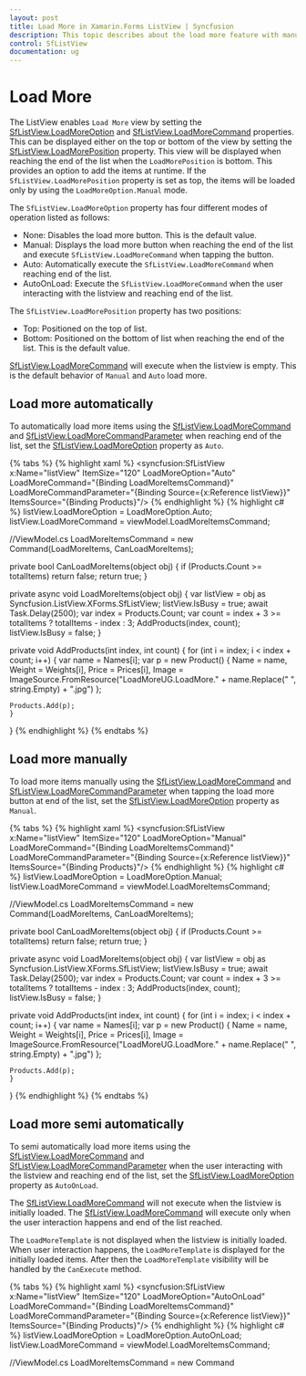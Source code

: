 ```yaml
---
layout: post
title: Load More in Xamarin.Forms ListView | Syncfusion
description: This topic describes about the load more feature with manual and automatic loading options in Syncfusion Xamarin.Forms ListView.platform: xamarin
control: SfListView
documentation: ug
---
```

# Load More

The ListView enables `Load More` view by setting the [SfListView.LoadMoreOption](https://help.syncfusion.com/cr/cref_files/xamarin/Syncfusion.SfListView.XForms~Syncfusion.ListView.XForms.SfListView~LoadMoreOption.html) and [SfListView.LoadMoreCommand](https://help.syncfusion.com/cr/cref_files/xamarin/Syncfusion.SfListView.XForms~Syncfusion.ListView.XForms.SfListView~LoadMoreCommand.html) properties. This can be displayed either on the top or bottom of the view by setting the [SfListView.LoadMorePosition](https://help.syncfusion.com/cr/cref_files/xamarin/Syncfusion.SfListView.XForms~Syncfusion.ListView.XForms.LoadMorePosition.html) property. This view will be displayed when reaching the end of the list when the `LoadMorePosition` is bottom. This provides an option to add the items at runtime. If the `SfListView.LoadMorePosition` property is set as top, the items will be loaded only by using the `LoadMoreOption.Manual` mode.

The `SfListView.LoadMoreOption` property has four different modes of operation listed as follows:

 * None: Disables the load more button. This is the default value.
 * Manual: Displays the load more button when reaching the end of the list and execute `SfListView.LoadMoreCommand` when tapping the button.
 * Auto: Automatically execute the `SfListView.LoadMoreCommand` when reaching end of the list.
 * AutoOnLoad: Execute the `SfListView.LoadMoreCommand` when the user interacting with the listview and reaching end of the list.

The `SfListView.LoadMorePosition` property has two positions:

* Top: Positioned on the top of list.
* Bottom: Positioned on the bottom of list when reaching the end of the list. This is the default value.

[SfListView.LoadMoreCommand](https://help.syncfusion.com/cr/cref_files/xamarin/Syncfusion.SfListView.XForms~Syncfusion.ListView.XForms.SfListView~LoadMoreCommand.html) will execute when the listview is empty. This is the default behavior of `Manual` and `Auto` load more.

## Load more automatically

To automatically load more items using the [SfListView.LoadMoreCommand](https://help.syncfusion.com/cr/cref_files/xamarin/Syncfusion.SfListView.XForms~Syncfusion.ListView.XForms.SfListView~LoadMoreCommand.html) and [SfListView.LoadMoreCommandParameter](https://help.syncfusion.com/cr/cref_files/xamarin/Syncfusion.SfListView.XForms~Syncfusion.ListView.XForms.SfListView~LoadMoreCommandParameter.html) when reaching end of the list, set the [SfListView.LoadMoreOption](https://help.syncfusion.com/cr/cref_files/xamarin/Syncfusion.SfListView.XForms~Syncfusion.ListView.XForms.SfListView~LoadMoreOption.html) property as `Auto`.

{% tabs %}
{% highlight xaml %}
<ContentPage xmlns:syncfusion="clr-namespace:Syncfusion.ListView.XForms;assembly=Syncfusion.SfListView.XForms">
  <syncfusion:SfListView x:Name="listView"
                 ItemSize="120"
                 LoadMoreOption="Auto"
                 LoadMoreCommand="{Binding LoadMoreItemsCommand}"
                 LoadMoreCommandParameter="{Binding Source={x:Reference listView}}"
                 ItemsSource="{Binding Products}"/>
</ContentPage>
{% endhighlight %}
{% highlight c# %}
listView.LoadMoreOption = LoadMoreOption.Auto;
listView.LoadMoreCommand = viewModel.LoadMoreItemsCommand;

//ViewModel.cs
LoadMoreItemsCommand = new Command<object>(LoadMoreItems, CanLoadMoreItems);

private bool CanLoadMoreItems(object obj)
{
    if (Products.Count >= totalItems)
        return false;
    return true;
}

private async void LoadMoreItems(object obj)
{
    var listView = obj as Syncfusion.ListView.XForms.SfListView;
    listView.IsBusy = true;
    await Task.Delay(2500);
    var index = Products.Count;
    var count = index + 3 >= totalItems ? totalItems - index : 3;
    AddProducts(index, count);
    listView.IsBusy = false;
}

private void AddProducts(int index, int count)
{
    for (int i = index; i < index + count; i++)
    {
        var name = Names[i];
        var p = new Product()
        {
            Name = name,
            Weight = Weights[i],
            Price = Prices[i],
            Image = ImageSource.FromResource("LoadMoreUG.LoadMore." + name.Replace(" ", string.Empty) + ".jpg")
        };
    
    Products.Add(p);
    }
}
{% endhighlight %}
{% endtabs %}

## Load more manually

To load more items manually using the [SfListView.LoadMoreCommand](https://help.syncfusion.com/cr/cref_files/xamarin/Syncfusion.SfListView.XForms~Syncfusion.ListView.XForms.SfListView~LoadMoreCommand.html) and [SfListView.LoadMoreCommandParameter](https://help.syncfusion.com/cr/cref_files/xamarin/Syncfusion.SfListView.XForms~Syncfusion.ListView.XForms.SfListView~LoadMoreCommandParameter.html) when tapping the load more button at end of the list, set the [SfListView.LoadMoreOption](https://help.syncfusion.com/cr/cref_files/xamarin/Syncfusion.SfListView.XForms~Syncfusion.ListView.XForms.SfListView~LoadMoreOption.html) property as `Manual`.

{% tabs %}
{% highlight xaml %}
<ContentPage xmlns:syncfusion="clr-namespace:Syncfusion.ListView.XForms;assembly=Syncfusion.SfListView.XForms">
  <syncfusion:SfListView x:Name="listView"
                 ItemSize="120"
                 LoadMoreOption="Manual"
                 LoadMoreCommand="{Binding LoadMoreItemsCommand}"
                 LoadMoreCommandParameter="{Binding Source={x:Reference listView}}"
                 ItemsSource="{Binding Products}"/>
</ContentPage>
{% endhighlight %}
{% highlight c# %}
listView.LoadMoreOption = LoadMoreOption.Manual;
listView.LoadMoreCommand = viewModel.LoadMoreItemsCommand;

//ViewModel.cs
LoadMoreItemsCommand = new Command<object>(LoadMoreItems, CanLoadMoreItems);

private bool CanLoadMoreItems(object obj)
{
    if (Products.Count >= totalItems)
        return false;
    return true;
}

private async void LoadMoreItems(object obj)
{
    var listView = obj as Syncfusion.ListView.XForms.SfListView;
    listView.IsBusy = true;
    await Task.Delay(2500);
    var index = Products.Count;
    var count = index + 3 >= totalItems ? totalItems - index : 3;
    AddProducts(index, count);
    listView.IsBusy = false;
}

private void AddProducts(int index, int count)
{
    for (int i = index; i < index + count; i++)
    {
        var name = Names[i];
        var p = new Product()
        {
            Name = name,
            Weight = Weights[i],
            Price = Prices[i],
            Image = ImageSource.FromResource("LoadMoreUG.LoadMore." + name.Replace(" ", string.Empty) + ".jpg")
        };
    
    Products.Add(p);
    }
}
{% endhighlight %}
{% endtabs %}

## Load more semi automatically

To semi automatically load more items using the [SfListView.LoadMoreCommand](https://help.syncfusion.com/cr/cref_files/xamarin/Syncfusion.SfListView.XForms~Syncfusion.ListView.XForms.SfListView~LoadMoreCommand.html) and [SfListView.LoadMoreCommandParameter](https://help.syncfusion.com/cr/cref_files/xamarin/Syncfusion.SfListView.XForms~Syncfusion.ListView.XForms.SfListView~LoadMoreCommandParameter.html) when the user interacting with the listview and reaching end of the list, set the [SfListView.LoadMoreOption](https://help.syncfusion.com/cr/cref_files/xamarin/Syncfusion.SfListView.XForms~Syncfusion.ListView.XForms.SfListView~LoadMoreOption.html) property as `AutoOnLoad`.

The [SfListView.LoadMoreCommand](https://help.syncfusion.com/cr/cref_files/xamarin/Syncfusion.SfListView.XForms~Syncfusion.ListView.XForms.SfListView~LoadMoreCommand.html) will not execute when the listview is initially loaded. The [SfListView.LoadMoreCommand](https://help.syncfusion.com/cr/cref_files/xamarin/Syncfusion.SfListView.XForms~Syncfusion.ListView.XForms.SfListView~LoadMoreCommand.html) will execute only when the user interaction happens and end of the list reached.

The `LoadMoreTemplate` is not displayed when the listview is initially loaded. When user interaction happens, the `LoadMoreTemplate` is displayed for the initially loaded items. After then the `LoadMoreTemplate` visibility will be handled by the `CanExecute` method.

{% tabs %}
{% highlight xaml %}
<ContentPage xmlns:syncfusion="clr-namespace:Syncfusion.ListView.XForms;assembly=Syncfusion.SfListView.XForms">
  <syncfusion:SfListView x:Name="listView"
                 ItemSize="120"
                 LoadMoreOption="AutoOnLoad"
                 LoadMoreCommand="{Binding LoadMoreItemsCommand}"
                 LoadMoreCommandParameter="{Binding Source={x:Reference listView}}"
                 ItemsSource="{Binding Products}"/>
</ContentPage>
{% endhighlight %}
{% highlight c# %}
listView.LoadMoreOption = LoadMoreOption.AutoOnLoad;
listView.LoadMoreCommand = viewModel.LoadMoreItemsCommand;

//ViewModel.cs
LoadMoreItemsCommand = new Command<object>(LoadMoreItems, CanLoadMoreItems);

/// <summary>
/// When AutoOnLoad load more is enabled, CanExecute method will gets called only when the user interaction happens and end of the list reached.
/// Based on return value, visibility of the LoadMoreTemplate is handled and the Execute method will gets called.
/// </summary>
/// <param name="obj">ListView is passed as default parameter.</param>
/// <returns>Returns true, if the list has items to load, else returns false.</returns>
private bool CanLoadMoreItems(object obj)
{
    if (Products.Count >= totalItems)
        return false;
    return true;
}

/// <summary>
/// Execute method gets called based on the return value of CanExecute method. If CanExecute returns false, Execute method will not be executed.
/// </summary>
/// <param name="obj">ListView is passed as default parameter.</param>
private async void LoadMoreItems(object obj)
{
    var listView = obj as Syncfusion.ListView.XForms.SfListView;

    //Enables LoadMoreIndicator to the LoadMoreTemplate.
    listView.IsBusy = true;
    await Task.Delay(2500);
    var index = Products.Count;
    var count = index + 3 >= totalItems ? totalItems - index : 3;

    //Adding the items to the list.
    AddProducts(index, count);

    //Disables LoadMoreIndicator after adding the items.
    listView.IsBusy = false;
}

private void AddProducts(int index, int count)
{
    for (int i = index; i < index + count; i++)
    {
        var name = Names[i];
        var p = new Product()
        {
            Name = name,
            Weight = Weights[i],
            Price = Prices[i],
            Image = ImageSource.FromResource("LoadMoreUG.LoadMore." + name.Replace(" ", string.Empty) + ".jpg")
        };
    
    Products.Add(p);
    }
}
{% endhighlight %}
{% endtabs %}

## Show loading indicator

The [SfListView.LoadMoreIndicator](https://help.syncfusion.com/cr/cref_files/xamarin/Syncfusion.SfListView.XForms~Syncfusion.ListView.XForms.LoadMoreIndicator.html) will be displayed when loading more items in the list.

By using the [SfListView.IsBusy](https://help.syncfusion.com/cr/cref_files/xamarin/Syncfusion.SfListView.XForms~Syncfusion.ListView.XForms.SfListView~IsBusy.html) property, you can interchange the visibility of the button and busy indicator when creating the load more view. You can set the value of the `SfListView.IsBusy` property to `true` before adding items to the list and set it to `false`, after adding the items. You can also bind the `IsBusy` property through ViewModel.

{% tabs %}
{% highlight c# %}
private async void LoadMoreItems(object obj)
{
    var listView = obj as Syncfusion.ListView.XForms.SfListView;
    listView.IsBusy = true;
    await Task.Delay(2500);
    var index = Products.Count;
    var count = index + 3 >= totalItems ? totalItems - index : 3;
    AddProducts(index, count);
    listView.IsBusy = false;
}
{% endhighlight %}
{% endtabs %}

Download the entire source code of this demo [here](http://www.syncfusion.com/downloads/support/directtrac/general/ze/Loading_Indicator-1292005291).

Items can be loaded either on the top or bottom of the view.

![Xamarin.Forms listview load more on scrolling at bottom](SfListView_images/SfListView-LoadMore.gif)

![Xamarin.Forms listview load more on scrolling at top](SfListView_images/SfListView-TopLoadMore.gif)

## Load more view customization

The SfListView allows customizing User Interface(UI) of `Load More` view.

### Load more button

To customize the load more button, add the custom UI in the [SfListView.LoadMoreTemplate](https://help.syncfusion.com/cr/cref_files/xamarin/Syncfusion.SfListView.XForms~Syncfusion.ListView.XForms.SfListView~LoadMoreTemplate.html) property. 

{% tabs %}
{% highlight xaml %}
<ContentPage xmlns="http://xamarin.com/schemas/2014/forms"
             xmlns:x="http://schemas.microsoft.com/winfx/2009/xaml"
             x:Class="Sample.MainPage"
             xmlns:helper="clr-namespace:Syncfusion.ListView.XForms.Helpers;assembly=Syncfusion.SfListView.XForms"
             xmlns:syncfusion="clr-namespace:Syncfusion.ListView.XForms;assembly=Syncfusion.SfListView.XForms">
    <ContentPage.BindingContext>
        <local:LoadMoreViewModel/>
    </ContentPage.BindingContext>
    <ContentPage.Resources>
        <ResourceDictionary>
            <helper:InverseBoolConverter x:Key="inverseBoolConverter"/>
        </ResourceDictionary>
    </ContentPage.Resources>
    <syncfusion:SfListView x:Name="listView" 
                           ItemSize="120"
                           LoadMoreOption="Manual"
                           LoadMoreCommand="{Binding LoadMoreItemsCommand}"
                           LoadMoreCommandParameter="{Binding Source={x:Reference listView}}"
                           ItemsSource="{Binding Products}">
        <syncfusion:SfListView.LoadMoreTemplate>
            <DataTemplate>
                <Grid>
                    <Label Text="Load More Items..." TextColor="Black" HorizontalTextAlignment="Center" VerticalTextAlignment="Center" IsVisible="{Binding IsBusy, Converter={StaticResource inverseBoolConverter}, Source={x:Reference Name=listView}}" />
                </Grid>
            </DataTemplate>
        </syncfusion:SfListView.LoadMoreTemplate>
    </syncfusion:SfListView>
</ContentPage>
{% endhighlight %}
{% highlight c# %}
listView.LoadMoreTemplate = new DataTemplate(() =>
{
    var grid = new Grid();
    var label = new Label
    {
        Text = "Load More Items...",
        FontSize = 20,
        BackgroundColor = Color.AliceBlue,
        HorizontalTextAlignment = TextAlignment.Center,
        VerticalTextAlignment = TextAlignment.Center
    };
    label.SetBinding(Label.IsVisibleProperty, new Binding("IsBusy", BindingMode.Default, new InverseBoolConverter(), null, null, listView));
    grid.Children.Add(label);
    return grid;
});
{% endhighlight %}
{% endtabs %}

### Loading Indicator

To customize the loading indicator, add the custom UI in the [SfListView.LoadMoreTemplate](https://help.syncfusion.com/cr/cref_files/xamarin/Syncfusion.SfListView.XForms~Syncfusion.ListView.XForms.SfListView~LoadMoreTemplate.html) property.

{% tabs %}
{% highlight xaml %}
<ContentPage xmlns="http://xamarin.com/schemas/2014/forms"
             xmlns:x="http://schemas.microsoft.com/winfx/2009/xaml"
             x:Class="Sample.MainPage"
             xmlns:helper="clr-namespace:Syncfusion.ListView.XForms.Helpers;assembly=Syncfusion.SfListView.XForms"
             xmlns:syncfusion="clr-namespace:Syncfusion.ListView.XForms;assembly=Syncfusion.SfListView.XForms">
    <ContentPage.BindingContext>
        <local:LoadMoreViewModel/>
    </ContentPage.BindingContext>
    <ContentPage.Resources>
        <ResourceDictionary>
            <helper:InverseBoolConverter x:Key="inverseBoolConverter"/>
        </ResourceDictionary>
    </ContentPage.Resources>
    <syncfusion:SfListView x:Name="listView" 
                           ItemSize="120"
                           LoadMoreOption="Manual"
                           LoadMoreCommand="{Binding LoadMoreItemsCommand}"
                           LoadMoreCommandParameter="{Binding Source={x:Reference listView}}"
                           ItemsSource="{Binding Products}">
        <syncfusion:SfListView.LoadMoreTemplate>
            <DataTemplate>
                <Grid>
                    <Label Text="Load More Items" TextColor="Black" HorizontalTextAlignment="Center" VerticalTextAlignment="Center" IsVisible="{Binding IsBusy, Converter={StaticResource inverseBoolConverter}, Source={x:Reference Name=listView}}" />
                    <syncfusion:LoadMoreIndicator IsRunning="{Binding IsBusy, Source={x:Reference Name=listView}}" IsVisible="{Binding IsBusy, Source={x:Reference Name=listView}}" Color="Red" VerticalOptions="Center"/>                             
                </Grid>
            </DataTemplate>
        </syncfusion:SfListView.LoadMoreTemplate>
    </syncfusion:SfListView>
</ContentPage>
{% endhighlight %}
{% highlight c# %}
listView.LoadMoreTemplate = new DataTemplate(() =>
{
    var grid = new Grid();
    var label = new Label
    {
        Text = "Load More Items...",
        FontSize = 20,
        BackgroundColor = Color.AliceBlue,
        HorizontalTextAlignment = TextAlignment.Center,
        VerticalTextAlignment = TextAlignment.Center
    };
    label.SetBinding(Label.IsVisibleProperty, new Binding("IsBusy", BindingMode.Default, new InverseBoolConverter(), null, null, listView));
    var loadMoreIndicator = new LoadMoreIndicator();
    loadMoreIndicator.Color = Color.Red;
    loadMoreIndicator.VerticalOptions = LayoutOptions.Center;
    loadMoreIndicator.SetBinding(LoadMoreIndicator.IsRunningProperty, new Binding("IsBusy", BindingMode.Default, null, null,null, listView));
    loadMoreIndicator.SetBinding(LoadMoreIndicator.IsVisibleProperty, new Binding("IsBusy", BindingMode.Default, null, null, null, listView));
    grid.Children.Add(label);
    grid.Children.Add(loadMoreIndicator);
    return grid;
});
{% endhighlight %}
{% endtabs %}

### Customize the size of load more view and indicator

ListView allows customizing the size of the load more item by the [SfListView.QueryItemSize](https://help.syncfusion.com/cr/cref_files/xamarin/Syncfusion.SfListView.XForms~Syncfusion.ListView.XForms.SfListView~QueryItemSize_EV.html) event using the item type. 

{% tabs %}
{% highlight c# %}
this.listView.QueryItemSize += ListView_QueryItemSize;

private void ListView_QueryItemSize(object sender, Syncfusion.ListView.XForms.QueryItemSizeEventArgs e)
{
    if(e.ItemType == ItemType.LoadMore)
    {
        e.ItemSize = 300;
        e.Handled = true;
    }
}
{% endhighlight %}
{% endtabs %}

To customize the size of the loading indicator, add the custom UI to the [SfListView.LoadMoreTemplate](https://help.syncfusion.com/cr/cref_files/xamarin/Syncfusion.SfListView.XForms~Syncfusion.ListView.XForms.SfListView~LoadMoreTemplate.html) property and assign the height and width for the grid and loading indicator.

{% tabs %}
{% highlight xaml %}
<ContentPage xmlns="http://xamarin.com/schemas/2014/forms"
             xmlns:x="http://schemas.microsoft.com/winfx/2009/xaml"
             x:Class="Sample.MainPage"
             xmlns:helper="clr-namespace:Syncfusion.ListView.XForms.Helpers;assembly=Syncfusion.SfListView.XForms"
             xmlns:syncfusion="clr-namespace:Syncfusion.ListView.XForms;assembly=Syncfusion.SfListView.XForms">
    <ContentPage.BindingContext>
        <local:LoadMoreViewModel/>
    </ContentPage.BindingContext>
    <ContentPage.Resources>
        <ResourceDictionary>
            <helper:InverseBoolConverter x:Key="inverseBoolConverter"/>
        </ResourceDictionary>
    </ContentPage.Resources>
    <syncfusion:SfListView x:Name="listView" 
                           ItemSize="120"
                           LoadMoreOption="Manual"
                           LoadMoreCommand="{Binding LoadMoreItemsCommand}"
                           LoadMoreCommandParameter="{Binding Source={x:Reference listView}}"
                           ItemsSource="{Binding Products}">
        <syncfusion:SfListView.LoadMoreTemplate>
            <DataTemplate>
                <Grid HeightRequest="100" WidthRequest="100">
                    <Label Text="Load More Items" TextColor="Black" HorizontalTextAlignment="Center" VerticalTextAlignment="Center" IsVisible="{Binding IsBusy, Converter={StaticResource inverseBoolConverter}, Source={x:Reference Name=listView}}" />
                    <syncfusion:LoadMoreIndicator IsRunning="{Binding IsBusy, Source={x:Reference Name=listView}}" IsVisible="{Binding IsBusy, Source={x:Reference Name=listView}}" Color="Red" VerticalOptions="Center" HeightRequest="100" WidthRequest="100"/>                             
                </Grid>
            </DataTemplate>
        </syncfusion:SfListView.LoadMoreTemplate>
    </syncfusion:SfListView>
</ContentPage>
{% endhighlight %}
{% highlight c# %}
listView.LoadMoreTemplate = new DataTemplate(() =>
{
    var grid = new Grid();
    grid.HeightRequest = 100;
    grid.WidthRequest = 100;
    var label = new Label
    {
        Text = "Load More Items...",
        FontSize = 20,
        BackgroundColor = Color.AliceBlue,
        HorizontalTextAlignment = TextAlignment.Center,
        VerticalTextAlignment = TextAlignment.Center
    };
    label.SetBinding(Label.IsVisibleProperty, new Binding("IsBusy", BindingMode.Default, new InverseBoolConverter(), null, null, listView));
    var loadMoreIndicator = new LoadMoreIndicator();
    loadMoreIndicator.Color = Color.Red;
    loadMoreIndicator.VerticalOptions = LayoutOptions.Center;
    loadMoreIndicator.SetBinding(LoadMoreIndicator.IsRunningProperty, new Binding("IsBusy", BindingMode.Default, null, null,null, listView));
    loadMoreIndicator.SetBinding(LoadMoreIndicator.IsVisibleProperty, new Binding("IsBusy", BindingMode.Default, null, null, null, listView));
    loadMoreIndicator.HeightRequest = 100;
    loadMoreIndicator.WidthRequest = 100;
    grid.Children.Add(label);
    grid.Children.Add(loadMoreIndicator);
    return grid;
});
{% endhighlight %}
{% endtabs %}

## Disable load more at runtime

To disable the `Load More` view, return the 'CanExecute' method of the [SfListView.LoadMoreCommand](https://help.syncfusion.com/cr/cref_files/xamarin/Syncfusion.SfListView.XForms~Syncfusion.ListView.XForms.SfListView~LoadMoreCommand.html) to `false`.

If you reach maximum count (for example, totalItems = 22) in the list, follow the code example to disable the `Load More` view.

{% tabs %}
{% highlight c# %}
LoadMoreItemsCommand = new Command<object>(LoadMoreItems, CanLoadMoreItems);

private async void LoadMoreItems(object obj)
{
    var listView = obj as Syncfusion.ListView.XForms.SfListView;
    listView.IsBusy = true;
    await Task.Delay(2500);
    var index = Products.Count;
    var count = index + 3 >= totalItems ? totalItems - index : 3;
    AddProducts(index, count);
    listView.IsBusy = false;
}
private bool CanLoadMoreItems(object obj)
{
    if (Products.Count >= totalItems)
        return false;
    return true;
}
{% endhighlight %}
{% endtabs %}


## Limitations

* SfListView does not support to set `Manual` in [SfListView.LoadMoreOption](https://help.syncfusion.com/cr/cref_files/xamarin/Syncfusion.SfListView.XForms~Syncfusion.ListView.XForms.SfListView~LoadMoreOption.html) when [SfListView.Orientation](https://help.syncfusion.com/cr/cref_files/xamarin/Syncfusion.SfListView.XForms~Syncfusion.ListView.XForms.Orientation.html) is `Horizontal`.
* SfListView supports to set `Auto` and `AutoOnLoad` in `LoadMoreOption` only when the [SfListView.LoadMorePosition](https://help.syncfusion.com/cr/cref_files/xamarin/Syncfusion.SfListView.XForms~Syncfusion.ListView.XForms.LoadMorePosition.html) is `Bottom`.
* Handle [LoadMoreCommand](https://help.syncfusion.com/cr/cref_files/xamarin/Syncfusion.SfListView.XForms~Syncfusion.ListView.XForms.SfListView~LoadMoreCommand.html) execution by implementing `CanExecute` predicate of command. 

## How to

### Load more on infinite scroll 

The SfListView allows adding more items infinite times either manually or automatically. 

{% tabs %}
{% highlight c# %}
public class LoadMoreViewModel:INotifyPropertyChanged
{
  public ObservableCollection<Product> Products { get; set; }
  public Command<object> LoadMoreItemsCommand { get; set; }

  public LoadMoreViewModel()
  {
     Products = new ObservableCollection<Product>();
     AddProducts(0, 10);
     LoadMoreItemsCommand = new Command<object>(LoadMoreItems);
  }
  private async void LoadMoreItems(object obj)
  {
     var listview = obj as Syncfusion.ListView.XForms.SfListView;
     listview.IsBusy = true;
     await Task.Delay(2500);
     AddProducts(11, 21);
     listview.IsBusy = false;
  }
  private void AddProducts(int value, int count)
  {
     Random rand= new Random();
     for (int i = value; i < count; i++)
     {
        var name = Names[rand.Next(1,22)];
        var p = new Product()
        {
           Name = name,
           Weight = Weights[i],
           Price = Prices[i],
           Image = ImageSource.FromResource("LoadMoreUG.LoadMore." + name.Replace(" ", string.Empty) + ".jpg")
        };
        Products.Add(p);
     }
  }
}
{% endhighlight %}
{% endtabs %}

You can download the entire sample [here](http://www.syncfusion.com/downloads/support/directtrac/general/ze/LoadMoreInfinitescroll-1060583579).

### Load more items automatically from up direction

The SfListView allows loading more items automatically when reaching top of the list by showing the busy indicator by loading in the [HeaderTemplate](https://help.syncfusion.com/cr/cref_files/xamarin/Syncfusion.SfListView.XForms~Syncfusion.ListView.XForms.SfListView~HeaderTemplate.html).

{% tabs %}
{% highlight xaml %}
<ContentPage xmlns:syncfusion="clr-namespace:Syncfusion.ListView.XForms;assembly=Syncfusion.SfListView.XForms">
   <syncfusion:SfListView x:Name="ListView" IsBusy="True" 
                        ItemsSource="{Binding Messages}" 
                        AutoFitMode="Height">
        <syncfusion:SfListView.HeaderTemplate>
            <DataTemplate>
            <ViewCell>
                <Grid>
                <syncfusion:LoadMoreIndicator Color="Red" IsRunning="True" IsVisible="{Binding IndicatorIsVisible}"/>
                </Grid>
            </ViewCell>
            </DataTemplate>
        </syncfusion:SfListView.HeaderTemplate>
    </syncfusion:SfListView>
</ContentPage
{% endhighlight %}
{% highlight c# %}
public partial class MainPage : ContentPage
{
  MainPageViewModel ViewModel;
  public MainPage()
  {
    InitializeComponent();
    ViewModel = new MainPageViewModel();
    ListView.IsBusy = true;
    ListView.ItemsSource = ViewModel.Messages;
    ListView.AutoFitMode = AutoFitMode.Height;
    ListView.HeaderTemplate = new DataTemplate(() =>
    {
      var grid = new Grid();
      var loadMoreIndicator = new LoadMoreIndicator()
      {
        Color = Color.Red,
        IsRunning = true
      };
      loadMoreIndicator.SetBinding(LoadMoreIndicator.IsVisibleProperty, new Binding("IndicatorIsVisible"));
      grid.Children.Add(loadMoreIndicator);
      return grid;
    });
  }
}
{% endhighlight %}
{% endtabs %}

Insert each new item in the 0th position of the underlying collection bound to the `SfListView.ItemsSource` property.

{% tabs %}
{% highlight c# %}
using Syncfusion.ListView.XForms.Control.Helpers;
public partial class MainPage : ContentPage
{
  MainPageViewModel ViewModel;
  VisualContainer visualContainer;
  public bool isScrolled;
  HeaderItem headerItem;

  public MainPage()
  {
    InitializeComponent();
    ViewModel = new MainPageViewModel();
    BindingContext = ViewModel;
    ViewModel.ListView = this.ListView;
    ListView.Loaded += ListView_Loaded;
    visualContainer = ListView.GetVisualContainer();
  }

  private void HeaderItem_PropertyChanged(object sender, System.ComponentModel.PropertyChangedEventArgs e)
  {
    if(e.PropertyName=="Visibility")
    {
      if (headerItem.Visibility && isScrolled)
        LoadMoreOnTop();
    }
  }
        
  private async void LoadMoreOnTop()
  {
    //To get the current first item which is visible in the View.
    var firstItem = ListView.DataSource.DisplayItems[0];
    ViewModel.IndicatorIsVisible = true;
    await Task.Delay(4000);
    var r = new Random();

    //To avoid layout calls for arranging each and every items to be added in the View. 
    ListView.DataSource.BeginInit();
    for (int i = 0; i < 5; i++)
    {
      var collection = new Message();
      collection.Text = ViewModel.MessageText[r.Next(0, ViewModel.MessageText.Count() - 1)];
      collection.IsIncoming = i % 2 == 0 ? true : false;
      collection.MessageDateTime = DateTime.Now.ToString();
      ViewModel.Messages.Insert(0, collection);
    }
    ListView.DataSource.EndInit();

    var firstItemIndex = ListView.DataSource.DisplayItems.IndexOf(firstItem);
    var header = (ListView.HeaderTemplate != null && !ListView.IsStickyHeader) ? 1 : 0;
    var totalItems = firstItemIndex + header;
            
    //Need to scroll back to previous position else the ScrollViewer moves to top of the list.
    ListView.LayoutManager.ScrollToRowIndex(totalItems, true);
    ViewModel.IndicatorIsVisible = false;
  }

  private void ListView_Loaded(object sender, Syncfusion.ListView.XForms.ListViewLoadedEventArgs e)
  {
    //To avoid loading items initially when page loaded.
    if (!isScrolled)
      (ListView.LayoutManager as LinearLayout).ScrollToRowIndex(ViewModel.Messages.Count - 1, true);
    headerItem = visualContainer.Children[0] as HeaderItem;
    headerItem.PropertyChanged += HeaderItem_PropertyChanged;
    isScrolled = true;
  }
}
{% endhighlight %}
{% endtabs %}

You can download the entire source code of this demo [here](http://www.syncfusion.com/downloads/support/directtrac/general/ze/LoadMore_Up_Automatic-1467526465).

![Loadmore automatic](SfListView_images/SfListView-LoadMoreAutomaticallyUpDirection.png)

### Load more items manually from up direction

The SfListView allows loading more items when tapping the button loaded in the [HeaderTemplate](https://help.syncfusion.com/cr/cref_files/xamarin/Syncfusion.SfListView.XForms~Syncfusion.ListView.XForms.SfListView~HeaderTemplate.html) when reaching top of the list and shows the busy indicator till the items are added into the collection.

{% tabs %}
{% highlight xaml %}
<ContentPage xmlns:syncfusion="clr-namespace:Syncfusion.ListView.XForms;assembly=Syncfusion.SfListView.XForms">
<syncfusion:SfListView x:Name="ListView"  IsBusy="True"
                       ItemTemplate="{StaticResource MessageTemplateSelector}" 
                       ItemsSource="{Binding Messages}"
                       ItemSize="100">
  <syncfusion:SfListView.HeaderTemplate>
    <DataTemplate>
      <ViewCell>
        <Grid>
          <Grid BackgroundColor="#d3d3d3" IsVisible="{Binding GridIsVisible}">
            <Button Text="Load More" Clicked="Button_Clicked" HorizontalOptions="CenterAndExpand" VerticalOptions="CenterAndExpand"/>
          </Grid>
          <syncfusion:LoadMoreIndicator Color="Red" IsRunning="True" IsVisible="{Binding IndicatorIsVisible}"/>
        </Grid>
      </ViewCell>
    </DataTemplate>
  </syncfusion:SfListView.HeaderTemplate>
</syncfusion:SfListView>
</ContentPage>
{% endhighlight %}
{% highlight c# %}
public partial class MainPage : ContentPage
{
  MainPageViewModel ViewModel;
  public MainPage()
  {
    InitializeComponent();
    ViewModel = new MainPageViewModel();
    ListView.IsBusy = true;
    ListView.ItemsSource = ViewModel.Messages;
    ListView.AutoFitMode = AutoFitMode.Height;
    ListView.HeaderTemplate = new DataTemplate(() =>
    {
      var grid = new Grid();
      grid.BackgroundColor = Color.FromHex("#d3d3d3");
      grid.SetBinding(Grid.IsVisibleProperty, new Binding("GridIsVisible"));
      var loadMore = new Button()
      {
        HorizontalOptions = LayoutOptions.CenterAndExpand,
        VerticalOptions = LayoutOptions.CenterAndExpand,
        Text = "LoadMore",
      };
      loadMore.Clicked += Button_Clicked;
      grid.Children.Add(loadMore);
      var grid1 = new Grid();
      var loadMoreIndicator = new LoadMoreIndicator()
      {
        Color = Color.Red,
        IsRunning = true
      };
      loadMoreIndicator.SetBinding(LoadMoreIndicator.IsVisibleProperty, new Binding("IndicatorIsVisible"));
      grid1.Children.Add(loadMoreIndicator);
      grid1.Children.Add(grid);
      return grid1;
    });
  }
}
{% endhighlight %}
{% endtabs %}

Insert each new item in the 0th position of the underlying collection bound to the `SfListView.ItemsSource` property.

{% tabs %}
{% highlight c# %}
public partial class MainPage : ContentPage
{
  MainPageViewModel ViewModel;
  VisualContainer visualContainer;

  public MainPage()
  {
    InitializeComponent();
    ViewModel = new MainPageViewModel();
    BindingContext = ViewModel;
    ViewModel.ListView = this.ListView;
    ListView.Loaded += ListView_Loaded;
  }

  private void ListView_Loaded(object sender, Syncfusion.ListView.XForms.ListViewLoadedEventArgs e)
  {
    (ListView.LayoutManager as LinearLayout).ScrollToRowIndex(ViewModel.Messages.Count - 1, true);
  }

  private async void Button_Clicked(object sender, EventArgs e)
  {
    //To get the current first item which is visible in the View.
    var firstItem = ListView.DataSource.DisplayItems[0];
    ViewModel.GridIsVisible = false;
    ViewModel.IndicatorIsVisible = true;
    await Task.Delay(2000);
    var r = new Random();

    //To avoid layout calls for arranging each and every items to be added in the View. 
    ListView.DataSource.BeginInit();
    for (int i = 0; i < 5; i++)
    {
      var collection = new Message();
      collection.Text = ViewModel.MessageText[r.Next(0, ViewModel.MessageText.Count() - 1)];
      collection.IsIncoming = i % 2 == 0 ? true : false;
      collection.MessageDateTime = DateTime.Now.ToString();
      ViewModel.Messages.Insert(0, collection);
    }
    ListView.DataSource.EndInit();
    var firstItemIndex = ListView.DataSource.DisplayItems.IndexOf(firstItem);
    var header = (ListView.HeaderTemplate != null && !ListView.IsStickyHeader) ? 1 : 0;
    var totalItems = firstItemIndex + header;

    //Need to scroll back to previous position else the ScrollViewer moves to top of the list.
    ListView.LayoutManager.ScrollToRowIndex(totalItems, true);
    ViewModel.GridIsVisible = true;
    ViewModel.IndicatorIsVisible = false;
  }
}
{% endhighlight %}
{% endtabs %}

You can download the entire source code of this demo [here](http://www.syncfusion.com/downloads/support/directtrac/general/ze/LoadMore_Up_Manual-1153429299).

![Loadmore manual](SfListView_images/SfListView-LoadMoreManuallyUpDirection.jpg)

### How to disable LoadMoreCommand execution when ListView is Empty?

You can skip the load more action by checking the underlying collection count in the execute method.

{% highlight c# %}
//ViewModel.cs
LoadMoreItemsCommand = new Command<object>(LoadMoreItems, CanLoadMoreItems);

private bool CanLoadMoreItems(object obj)
{
    if (Products.Count >= totalItems)
        return false;
    return true;
}

private async void LoadMoreItems(object obj)
{
    if (Products.Count == 0)
        return;
    var listView = obj as Syncfusion.ListView.XForms.SfListView;
    listView.IsBusy = true;
    await Task.Delay(2500);
    var index = Products.Count;
    var count = index + 3 >= totalItems ? totalItems - index : 3;
    AddProducts(index, count);
    listView.IsBusy = false;
}

private void AddProducts(int index, int count)
{
    for (int i = index; i < index + count; i++)
    {
        var name = Names[i];
        var p = new Product()
        {
            Name = name,
            Weight = Weights[i],
            Price = Prices[i],
            Image = ImageSource.FromResource("LoadMoreUG.LoadMore." + name.Replace(" ", string.Empty) + ".jpg")
        };
        Products.Add(p);
    }
}
{% endhighlight %}

You can download the GitHub sample [here](https://github.com/SyncfusionExamples/How-to-disable-LoadMoreCommand-execution-when-ListView-is-Empty)